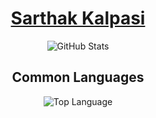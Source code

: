 <!--### Hi there 👋-->

<!--
**skalpasi/skalpasi** is a ✨ _special_ ✨ repository because its `README.md` (this file) appears on your GitHub profile.

Here are some ideas to get you started:

- 🔭 I’m currently working on ...
- 🌱 I’m currently learning ...
- 👯 I’m looking to collaborate on ...
- 🤔 I’m looking for help with ...
- 💬 Ask me about ...
- 📫 How to reach me: ...
- 😄 Pronouns: ...
- ⚡ Fun fact: ...
-->
<a href="skalpasi.github.io">
<h1 align="center">
Sarthak Kalpasi
</h1>
</a>
<p align="center">
<img alt = "GitHub Stats" src="https://github-readme-stats.vercel.app/api?username=skalpasi&count_private=true&show_icons=true&icon_color=fff&hide_border=true&title_color=5391FE&text_color=fff&theme=dark">
</p>
<h2 align="center">
Common Languages
 </h2>
<p align="center">
<img alt = "Top Language" src="https://github-readme-stats.vercel.app/api/top-langs/?username=skalpasi&layout=compact&hide=html,&hide_border=true&title_color=5391FE&text_color=fff&theme=dark">
</p>

